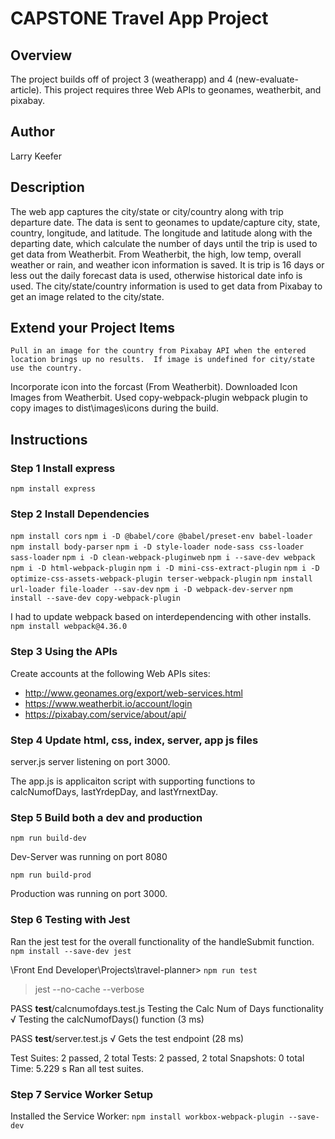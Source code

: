 # CAPSTONE Travel App Project

## Overview
The project builds off of project 3 (weatherapp) and 4 (new-evaluate-article). This project requires three Web APIs to geonames, weatherbit, and pixabay. 

## Author
Larry Keefer

## Description
The web app captures the city/state or city/country along with trip departure date.   The data is sent to geonames to update/capture city, state, country, longitude, and latitude.  The longitude and latitude along with the departing date, which calculate the number of days until the trip is used to get data from Weatherbit.  From Weatherbit, the high, low temp, overall weather or rain, and weather icon information is saved.  It is trip is 16 days or less out the daily forecast data is used, otherwise historical date info is used.  The city/state/country information is used to get data from Pixabay to get an image related to the city/state.

## Extend your Project Items
	Pull in an image for the country from Pixabay API when the entered location brings up no results.  If image is undefined for city/state use the country.

  Incorporate icon into the forcast (From Weatherbit).  Downloaded Icon Images from Weatherbit. Used copy-webpack-plugin webpack plugin to copy images to dist\images\icons during
  the build.

## Instructions


### Step 1 Install express
`npm install express`

### Step 2 Install Dependencies

`npm install cors`
`npm i -D @babel/core @babel/preset-env babel-loader`
`npm install body-parser`
`npm i -D style-loader node-sass css-loader sass-loader`
`npm i -D clean-webpack-pluginweb`
`npm i --save-dev webpack`
`npm i -D html-webpack-plugin`
`npm i -D mini-css-extract-plugin`
`npm i -D optimize-css-assets-webpack-plugin terser-webpack-plugin`
`npm install url-loader file-loader --sav-dev`
`npm i -D webpack-dev-server`
`npm install --save-dev copy-webpack-plugin`

I had to update webpack based on interdependencing with other installs.
`npm install webpack@4.36.0`


### Step 3 Using the APIs
  Create accounts at the following Web APIs sites:
  * http://www.geonames.org/export/web-services.html 
  * https://www.weatherbit.io/account/login
  * https://pixabay.com/service/about/api/
  


### Step 4 Update html, css, index, server, app js files

server.js server listening on port 3000.  

The app.js is applicaiton script with supporting functions to calcNumofDays, lastYrdepDay, and lastYrnextDay.



### Step 5 Build both a dev and production 
`npm run build-dev`

Dev-Server was running on port 8080

`npm run build-prod`

Production was running on port 3000.  


### Step 6 Testing with Jest

Ran the jest test for the overall functionality of the handleSubmit function.
`npm install --save-dev jest`

\Front End Developer\Projects\travel-planner> `npm run test`

> jest --no-cache --verbose

 PASS  __test__/calcnumofdays.test.js
  Testing the Calc Num of Days functionality
    √ Testing the calcNumofDays() function (3 ms)

 PASS  __test__/server.test.js
  √ Gets the test endpoint (28 ms)

Test Suites: 2 passed, 2 total
Tests:       2 passed, 2 total
Snapshots:   0 total
Time:        5.229 s
Ran all test suites.


### Step 7 Service Worker Setup

Installed the Service Worker:
`npm install workbox-webpack-plugin --save-dev`




  



